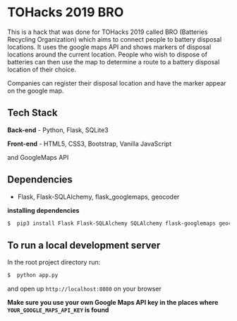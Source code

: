 # TOHacks 2019 BRO 

This is a hack that was done for TOHacks 2019 called BRO (Batteries Recycling Organization) which aims to connect people to battery disposal locations. It uses the google maps API and shows markers of disposal locations around the current location. People who wish to dispose of batteries can then use the map to determine a route to a battery disposal location of their choice.

Companies can register their disposal location and have the marker appear on the google map.

## Tech Stack
**Back-end** - Python, Flask, SQLite3 

**Front-end** - HTML5, CSS3, Bootstrap, Vanilla JavaScript 

and GoogleMaps API

## Dependencies
* Flask, Flask-SQLAlchemy, flask_googlemaps, geocoder

**installing dependencies**
```bash
$  pip3 install Flask Flask-SQLAlchemy SQLAlchemy flask-googlemaps geocoder
```

## To run a local development server
In the root project directory run:
```bash
$  python app.py
```
and open up `http://localhost:8080` on your browser 

**Make sure you use your own Google Maps API key in the places where `YOUR_GOOGLE_MAPS_API_KEY` is found**
